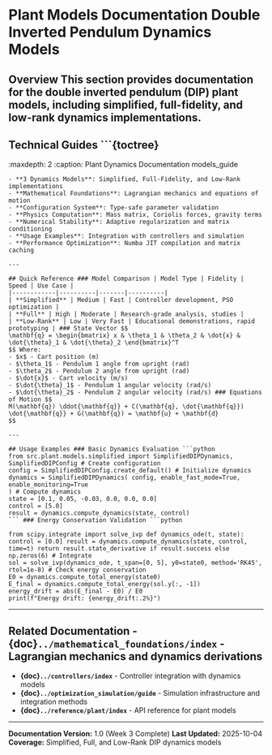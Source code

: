 # Plant Models Documentation **Double Inverted Pendulum Dynamics Models**

## Overview This section provides documentation for the double inverted pendulum (DIP) plant models, including simplified, full-fidelity, and low-rank dynamics implementations.

## Technical Guides ```{toctree}

:maxdepth: 2
:caption: Plant Dynamics Documentation models_guide
``` **Plant Models Guide** Complete documentation covering:
- **3 Dynamics Models**: Simplified, Full-Fidelity, and Low-Rank implementations
- **Mathematical Foundations**: Lagrangian mechanics and equations of motion
- **Configuration System**: Type-safe parameter validation
- **Physics Computation**: Mass matrix, Coriolis forces, gravity terms
- **Numerical Stability**: Adaptive regularization and matrix conditioning
- **Usage Examples**: Integration with controllers and simulation
- **Performance Optimization**: Numba JIT compilation and matrix caching

---

## Quick Reference ### Model Comparison | Model Type | Fidelity | Speed | Use Case |
|------------|----------|-------|----------|
| **Simplified** | Medium | Fast | Controller development, PSO optimization |
| **Full** | High | Moderate | Research-grade analysis, studies |
| **Low-Rank** | Low | Very Fast | Educational demonstrations, rapid prototyping | ### State Vector $$
\mathbf{q} = \begin{bmatrix} x & \theta_1 & \theta_2 & \dot{x} & \dot{\theta}_1 & \dot{\theta}_2 \end{bmatrix}^T
$$ Where:
- $x$ - Cart position (m)
- $\theta_1$ - Pendulum 1 angle from upright (rad)
- $\theta_2$ - Pendulum 2 angle from upright (rad)
- $\dot{x}$ - Cart velocity (m/s)
- $\dot{\theta}_1$ - Pendulum 1 angular velocity (rad/s)
- $\dot{\theta}_2$ - Pendulum 2 angular velocity (rad/s) ### Equations of Motion $$
M(\mathbf{q}) \ddot{\mathbf{q}} + C(\mathbf{q}, \dot{\mathbf{q}}) \dot{\mathbf{q}} + G(\mathbf{q}) = \mathbf{u} + \mathbf{d}
$$

---

## Usage Examples ### Basic Dynamics Evaluation ```python
from src.plant.models.simplified import SimplifiedDIPDynamics, SimplifiedDIPConfig # Create configuration
config = SimplifiedDIPConfig.create_default() # Initialize dynamics
dynamics = SimplifiedDIPDynamics( config, enable_fast_mode=True, enable_monitoring=True
) # Compute dynamics
state = [0.1, 0.05, -0.03, 0.0, 0.0, 0.0]
control = [5.0]
result = dynamics.compute_dynamics(state, control)
``` ### Energy Conservation Validation ```python

from scipy.integrate import solve_ivp def dynamics_ode(t, state): control = [0.0] result = dynamics.compute_dynamics(state, control, time=t) return result.state_derivative if result.success else np.zeros(6) # Integrate
sol = solve_ivp(dynamics_ode, t_span=[0, 5], y0=state0, method='RK45', rtol=1e-8) # Check energy conservation
E0 = dynamics.compute_total_energy(state0)
E_final = dynamics.compute_total_energy(sol.y[:, -1])
energy_drift = abs(E_final - E0) / E0
print(f"Energy drift: {energy_drift:.2%}")
```

---

## Related Documentation - **{doc}`../mathematical_foundations/index`** - Lagrangian mechanics and dynamics derivations
- **{doc}`../controllers/index`** - Controller integration with dynamics models
- **{doc}`../optimization_simulation/guide`** - Simulation infrastructure and integration methods
- **{doc}`../reference/plant/index`** - API reference for plant models

---

**Documentation Version:** 1.0 (Week 3 Complete)
**Last Updated:** 2025-10-04
**Coverage:** Simplified, Full, and Low-Rank DIP dynamics models
